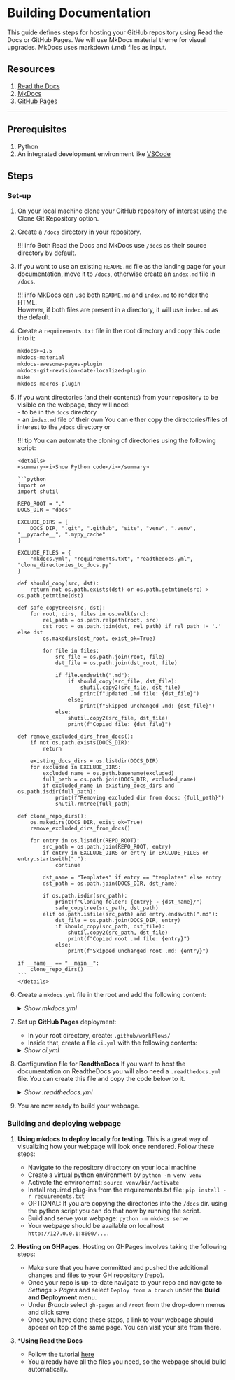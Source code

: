 # Building Documentation

This guide defines steps for hosting your GitHub repository using Read the Docs or GitHub Pages. We will use MkDocs material theme for visual upgrades. MkDocs uses markdown (.md) files as input. 

## Resources

   1. [Read the Docs](https://docs.readthedocs.com/platform/stable/)
   2. [MkDocs](https://www.mkdocs.org/)
   3. [GitHub Pages](https://pages.github.com/)
---

## Prerequisites

   1. Python
   2. An integrated development environment like [VSCode](https://code.visualstudio.com/)

## Steps

### Set-up

1. On your local machine clone your GitHub repository of interest using the Clone Git Repository option.

2. Create a `/docs` directory in your repository.

    !!! info
        Both Read the Docs and MkDocs use `/docs` as their source directory by default.

3. If you want to use an existing `README.md` file as the landing page for your documentation, move it to `/docs`, otherwise create an `index.md` file in `/docs`.

    !!! info
        MkDocs can use both `README.md` and `index.md` to render the HTML.  
        However, if both files are present in a directory, it will use `index.md` as the default.

4. Create a `requirements.txt` file in the root directory and copy this code into it:

    ```txt
    mkdocs>=1.5
    mkdocs-material
    mkdocs-awesome-pages-plugin
    mkdocs-git-revision-date-localized-plugin
    mike
    mkdocs-macros-plugin
    ```

5.  If you want directories (and their contents) from your repository to be visible on the webpage, they will need:  
        - to be in the `docs` directory  
        - an `index.md` file of their own
    You can either copy the directories/files of interest to the `/docs` directory or

    !!! tip
        You can automate the cloning of directories using the following script:

        <details>
        <summary><i>Show Python code</i></summary>

        ```python
        import os
        import shutil

        REPO_ROOT = "."
        DOCS_DIR = "docs"

        EXCLUDE_DIRS = {
            DOCS_DIR, ".git", ".github", "site", "venv", ".venv", "__pycache__", ".mypy_cache"
        }

        EXCLUDE_FILES = {
            "mkdocs.yml", "requirements.txt", "readthedocs.yml", "clone_directories_to_docs.py"
        }

        def should_copy(src, dst):
            return not os.path.exists(dst) or os.path.getmtime(src) > os.path.getmtime(dst)

        def safe_copytree(src, dst):
            for root, dirs, files in os.walk(src):
                rel_path = os.path.relpath(root, src)
                dst_root = os.path.join(dst, rel_path) if rel_path != '.' else dst
                os.makedirs(dst_root, exist_ok=True)

                for file in files:
                    src_file = os.path.join(root, file)
                    dst_file = os.path.join(dst_root, file)

                    if file.endswith(".md"):
                        if should_copy(src_file, dst_file):
                            shutil.copy2(src_file, dst_file)
                            print(f"Updated .md file: {dst_file}")
                        else:
                            print(f"Skipped unchanged .md: {dst_file}")
                    else:
                        shutil.copy2(src_file, dst_file)
                        print(f"Copied file: {dst_file}")

        def remove_excluded_dirs_from_docs():
            if not os.path.exists(DOCS_DIR):
                return

            existing_docs_dirs = os.listdir(DOCS_DIR)
            for excluded in EXCLUDE_DIRS:
                excluded_name = os.path.basename(excluded)
                full_path = os.path.join(DOCS_DIR, excluded_name)
                if excluded_name in existing_docs_dirs and os.path.isdir(full_path):
                    print(f"Removing excluded dir from docs: {full_path}")
                    shutil.rmtree(full_path)

        def clone_repo_dirs():
            os.makedirs(DOCS_DIR, exist_ok=True)
            remove_excluded_dirs_from_docs()

            for entry in os.listdir(REPO_ROOT):
                src_path = os.path.join(REPO_ROOT, entry)
                if entry in EXCLUDE_DIRS or entry in EXCLUDE_FILES or entry.startswith("."):
                    continue

                dst_name = "Templates" if entry == "templates" else entry
                dst_path = os.path.join(DOCS_DIR, dst_name)

                if os.path.isdir(src_path):
                    print(f"Cloning folder: {entry} → {dst_name}/")
                    safe_copytree(src_path, dst_path)
                elif os.path.isfile(src_path) and entry.endswith(".md"):
                    dst_file = os.path.join(DOCS_DIR, entry)
                    if should_copy(src_path, dst_file):
                        shutil.copy2(src_path, dst_file)
                        print(f"Copied root .md file: {entry}")
                    else:
                        print(f"Skipped unchanged root .md: {entry}")

        if __name__ == "__main__":
            clone_repo_dirs()
        ```
        </details>

6. Create a `mkdocs.yml` file in the root and add the following content:

    <details>
    <summary><i>Show mkdocs.yml</i></summary>

    ```yaml
    site_name: UPSCb Common Documentation
    site_url: https://your-username.github.io/Documentation_example/

    docs_dir: docs
    site_dir: site

    theme:
      name: material
      language: en
      palette:
        - scheme: default
          toggle:
            icon: material/toggle-switch-off-outline
            name: Switch to dark mode
          primary: light blue
          accent: purple
        - scheme: slate
          toggle:
            icon: material/toggle-switch
            name: Switch to light mode
          primary: indigo
          accent: deep purple
      features:
        - navigation.tabs
        - navigation.tabs.sticky
        - navigation.sections
        - toc.follow
        - search.suggest
        - search.highlight
        - content.tabs.link
        - content.code.annotation
        - content.code.copy

    extra:
      version:
        provider: mike

    plugins:
      - search
      - awesome-pages
      - git-revision-date-localized:
          type: date
          fallback_to_build_date: true
      - mike
      - macros

    markdown_extensions:
      - admonition
      - pymdownx.details
      - pymdownx.superfences
    ```
    </details>

7. Set up **GitHub Pages** deployment:
    - In your root directory, create: `.github/workflows/`
    - Inside that, create a file `ci.yml` with the following contents:

    <details>
    <summary><i>Show ci.yml</i></summary>

    ```yaml
    name: ci

    on:
      push:
        branches:
          - main
          - master

    permissions:
      contents: write

    jobs:
      deploy:
        runs-on: ubuntu-latest

        steps:
          - uses: actions/checkout@v3
          - uses: actions/setup-python@v4
            with:
              python-version: '3.x'
          - uses: actions/cache@v3
            with:
              key: {% raw %}${{ github.ref }}{% endraw %}
              path: .cache

          - run: pip install -r requirements.txt
          - run: python clone_directories_to_docs.py
          - run: mkdocs gh-deploy --force
    ```
    </details>

8. Configuration file for **ReadtheDocs**
    If you want to host the documentation on ReadtheDocs you will also need a `.readthedocs.yml` file. You can create this file and copy the code below to it. 

    <details>
    <summary><i>Show .readthedocs.yml</i></summary>

    ```yml
        version: 2

        build:
          os: ubuntu-22.04
          tools:
           python: "3.10"

        python:
          install:
            - requirements: requirements.txt
        
        mkdocs:
          configuration: mkdocs.yml
    ```
    </details>

9. You are now ready to build your webpage.

### Building and deploying webpage

1. **Using mkdocs to deploy locally for testing.** This is a great way of visualizing how your webpage will look once rendered. Follow these steps:  
    - Navigate to the repository directory on your local machine
    - Create a virtual python environment by `python -m venv venv`
    - Activate the environemnt: `source venv/bin/activate`
    - Install required plug-ins from the requirements.txt file: `pip install -r requirements.txt`
    - OPTIONAL: If you are copying the directories into the `/docs` dir. using the python script you can do that now by running the script. 
    - Build and serve your webpage: `python -m mkdocs serve`
    - Your webpage should be available on localhost `http://127.0.0.1:8000/....`

2. **Hosting on GHPages.** Hosting on GHPages involves taking the following steps:
    - Make sure that you have committed and pushed the additional changes and files to your GH repository (repo).
    - Once your repo is up-to-date navigate to your repo and navigate to *Settings > Pages* and select `Deploy from a branch` under the **Build and Deployment** menu. 
    - Under *Branch* select `gh-pages` and `/root` from the drop-down menus and click save
    - Once you have done these steps, a link to your webpage should appear on top of the same page. You can visit your site from there.

3. ***Using Read the Docs**
    - Follow the tutorial [here](https://docs.readthedocs.com/platform/stable/tutorial/index.html)
    - You already have all the files you need, so the webpage should build automatically.

